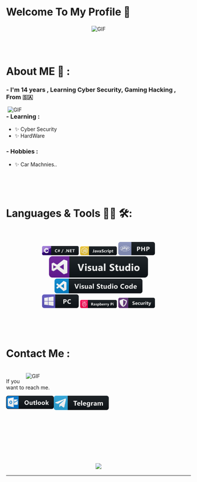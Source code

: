 # Welcome To My Profile 👋

<div align="center">
<img hight="300" width="700" alt="GIF" align="center" src="https://thumbs.gfycat.com/InnocentLankyIndianabat-size_restricted.gif">
</div>

</br>
</br>
</br>


# About ME 💬 :

### - I'm 14 years  , Learning Cyber Security, Gaming Hacking , From 🇸🇦

<img hight="400" width="500" alt="GIF" align="right" src="https://i.pinimg.com/originals/ea/70/6a/ea706ad43feb062064bcbd6013761e74.gif">

### - Learning :
- ✨ Cyber Security
- ✨ HardWare

### - Hobbies : 
- ✨ Car Machnies..

</br>
</br>
</br>



# Languages & Tools 👨‍💻 🛠:
</br>

<p align="center">

<!-- For more icons please follow  https://github.com/MikeCodesDotNET/ColoredBadges -->
<img src="https://raw.githubusercontent.com/MikeCodesDotNET/ColoredBadges/master/svg/dev/languages/csharp_dotnet.svg" alt="csharp"  width="100" hight="50">
<img src="https://raw.githubusercontent.com/MikeCodesDotNET/ColoredBadges/master/svg/dev/languages/js.svg" alt="js" width="100" hight="50">
<img src="https://raw.githubusercontent.com/MikeCodesDotNET/ColoredBadges/master/svg/dev/languages/php.svg" alt="php" width="100" hight="50">
</br>
<img src="https://raw.githubusercontent.com/MikeCodesDotNET/ColoredBadges/master/svg/dev/tools/visualstudio.svg" alt="vs" width="270" hight="50">
<img src="https://raw.githubusercontent.com/MikeCodesDotNET/ColoredBadges/master/svg/dev/tools/visualstudio_code.svg" alt="visualstudio_code" width="240" hight="50">
</br>
<img src="https://raw.githubusercontent.com/MikeCodesDotNET/ColoredBadges/master/svg/devices/pc.svg" alt="pc" width="100" hight="50">
<img src="https://raw.githubusercontent.com/MikeCodesDotNET/ColoredBadges/master/svg/devices/raspberrypi.svg" alt="ras" width="100" hight="50">
<img src="https://raw.githubusercontent.com/MikeCodesDotNET/ColoredBadges/master/svg/dev/misc/security.svg" alt="sec" width="100" hight="50">
</p>
</br>
</br>
</br>



# Contact Me :

<p>
 </br>


<img hight="320" width="450" align="right" alt="GIF" src="https://i.pinimg.com/originals/11/e9/03/11e9038965932e27306b6c8ef16bd574.gif">


If you want to reach me.

<a href="mailto:#">
 <img align="left" alt="hotmail" width="130" hight="100" src="https://raw.githubusercontent.com/MikeCodesDotNET/ColoredBadges/master/svg/social/outlook.svg" />
</a>
<a href="https://t.me/root313x">
  <img align="left" alt="Telegram" width="150" hight="100" src="https://raw.githubusercontent.com/MikeCodesDotNET/ColoredBadges/master/svg/social/telegram.svg" />
</br>
</br>
</br>
</br>
</br>
</br>
</br>
</br>
</br>
</br>



<p align="center" >  
  <a href="https://github.com/anuraghazra/github-readme-stats"> 
<img  src="https://github-readme-stats.vercel.app/api?username=Binm7md&&show_icons=true&theme=radical"/>
  </a>
  </p>

*************
